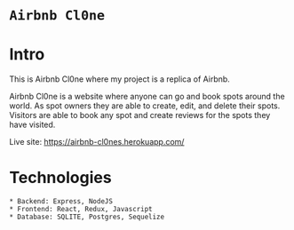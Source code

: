 # `Airbnb Cl0ne`

# Intro
This is Airbnb Cl0ne where my project is a replica of Airbnb.

Airbnb Cl0ne is a website where anyone can go and book spots around the world. As spot owners they are able to create, edit, and delete their spots.
Visitors are able to book any spot and create reviews for the spots they have visited.

Live site: https://airbnb-cl0nes.herokuapp.com/

# Technologies
```
* Backend: Express, NodeJS
* Frontend: React, Redux, Javascript
* Database: SQLITE, Postgres, Sequelize

```
